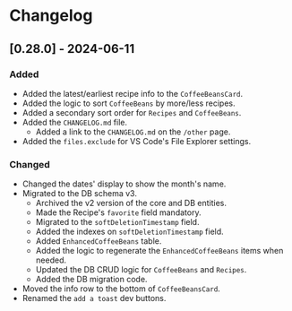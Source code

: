 # Changelog

## [0.28.0] - 2024-06-11

### Added

- Added the latest/earliest recipe info to the `CoffeeBeansCard`.
- Added the logic to sort `CoffeeBeans` by more/less recipes.
- Added a secondary sort order for `Recipes` and `CoffeeBeans`.
- Added the `CHANGELOG.md` file.
  - Added a link to the `CHANGELOG.md` on the `/other` page.
- Added the `files.exclude` for VS Code's File Explorer settings.

### Changed

- Changed the dates' display to show the month's name.
- Migrated to the DB schema v3. 
  - Archived the v2 version of the core and DB entities.
  - Made the Recipe's `favorite` field mandatory.
  - Migrated to the `softDeletionTimestamp` field.
  - Added the indexes on `softDeletionTimestamp` field.
  - Added `EnhancedCoffeeBeans` table.
  - Added the logic to regenerate the `EnhancedCoffeeBeans` items when needed.
  - Updated the DB CRUD logic for `CoffeeBeans` and `Recipes`.
  - Added the DB migration code.
- Moved the info row to the bottom of `CoffeeBeansCard`.
- Renamed the `add a toast` dev buttons.